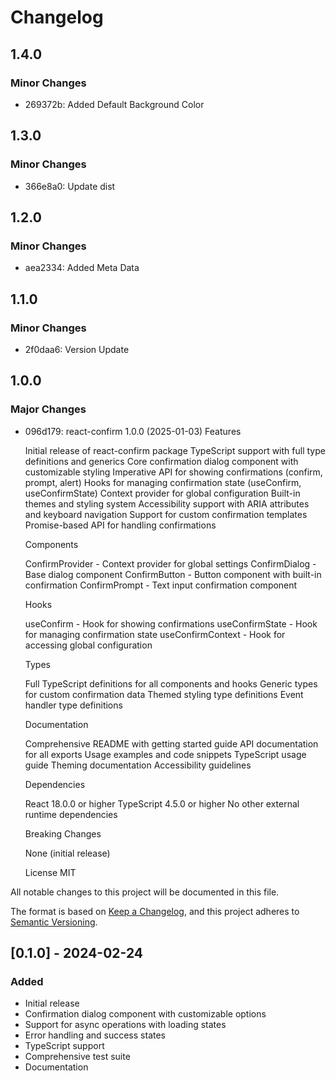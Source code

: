# Changelog

## 1.4.0

### Minor Changes

- 269372b: Added Default Background Color

## 1.3.0

### Minor Changes

- 366e8a0: Update dist

## 1.2.0

### Minor Changes

- aea2334: Added Meta Data

## 1.1.0

### Minor Changes

- 2f0daa6: Version Update

## 1.0.0

### Major Changes

- 096d179: react-confirm
  1.0.0 (2025-01-03)
  Features

  Initial release of react-confirm package
  TypeScript support with full type definitions and generics
  Core confirmation dialog component with customizable styling
  Imperative API for showing confirmations (confirm, prompt, alert)
  Hooks for managing confirmation state (useConfirm, useConfirmState)
  Context provider for global configuration
  Built-in themes and styling system
  Accessibility support with ARIA attributes and keyboard navigation
  Support for custom confirmation templates
  Promise-based API for handling confirmations

  Components

  ConfirmProvider - Context provider for global settings
  ConfirmDialog - Base dialog component
  ConfirmButton - Button component with built-in confirmation
  ConfirmPrompt - Text input confirmation component

  Hooks

  useConfirm - Hook for showing confirmations
  useConfirmState - Hook for managing confirmation state
  useConfirmContext - Hook for accessing global configuration

  Types

  Full TypeScript definitions for all components and hooks
  Generic types for custom confirmation data
  Themed styling type definitions
  Event handler type definitions

  Documentation

  Comprehensive README with getting started guide
  API documentation for all exports
  Usage examples and code snippets
  TypeScript usage guide
  Theming documentation
  Accessibility guidelines

  Dependencies

  React 18.0.0 or higher
  TypeScript 4.5.0 or higher
  No other external runtime dependencies

  Breaking Changes

  None (initial release)

  License
  MIT

All notable changes to this project will be documented in this file.

The format is based on [Keep a Changelog](https://keepachangelog.com/en/1.0.0/),
and this project adheres to [Semantic Versioning](https://semver.org/spec/v2.0.0.html).

## [0.1.0] - 2024-02-24

### Added

- Initial release
- Confirmation dialog component with customizable options
- Support for async operations with loading states
- Error handling and success states
- TypeScript support
- Comprehensive test suite
- Documentation
